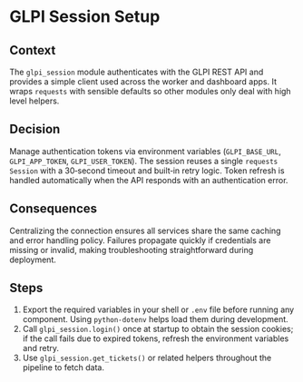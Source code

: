 # GLPI Session Setup

## Context
The `glpi_session` module authenticates with the GLPI REST API and provides a
simple client used across the worker and dashboard apps. It wraps `requests`
with sensible defaults so other modules only deal with high level helpers.

## Decision
Manage authentication tokens via environment variables (`GLPI_BASE_URL`,
`GLPI_APP_TOKEN`, `GLPI_USER_TOKEN`). The session reuses a single `requests`
`Session` with a 30‑second timeout and built‑in retry logic. Token refresh is
handled automatically when the API responds with an authentication error.

## Consequences
Centralizing the connection ensures all services share the same caching and
error handling policy. Failures propagate quickly if credentials are missing or
invalid, making troubleshooting straightforward during deployment.

## Steps
1. Export the required variables in your shell or `.env` file before running any
   component. Using `python-dotenv` helps load them during development.
2. Call `glpi_session.login()` once at startup to obtain the session cookies; if
   the call fails due to expired tokens, refresh the environment variables and
   retry.
3. Use `glpi_session.get_tickets()` or related helpers throughout the pipeline
   to fetch data.
